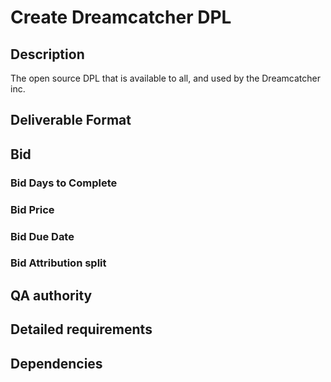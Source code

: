 # Create Dreamcatcher DPL

## Description

The open source DPL that is available to all, and used by the Dreamcatcher inc.

## Deliverable Format

## Bid 

### Bid Days to Complete

### Bid Price

### Bid Due Date

### Bid Attribution split

## QA authority

## Detailed requirements

## Dependencies
